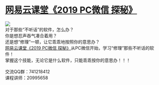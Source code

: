 # <a href="http://t.cn/EXUbebQ" target="_blank">网易云课堂《2019 PC微信 探秘》</a>
<img src="https://github.com/zmrbak/PcWeChatHooK/blob/master/images/Header.png"/>
<br/>
对于那些“不听话”的软件，怎么办？
<br/>
你是想忍声吞气凑合着用？
<br/>
还是想“修理”一顿，让它乖乖地按照你的意思办？
<br/>
<a href="http://t.cn/EXUbebQ" target="_blank">网易云课堂《2019 PC微信 探秘》</a>从PC微信开始，学习“修理”那些不听话的软件！
<br/>
掌握这个技能，无论它是什么软件，只能乖乖按你的意思办！！！
<br/>
<br/>
交流QQ群：741218412
<br/>
课程讲师：20995658
